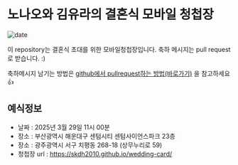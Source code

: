 # 노나오와 김유라의 결혼식 모바일 청첩장
![date](https://img.shields.io/date/1743271200.svg?style=for-the-badge)

이 repository는 결혼식 초대를 위한 모바일청첩장입니다. 축하 메시지는 pull request로 받습니다. :)

축하메시지 남기는 방법은 [github에서 pullrequest하는 방법(바로가기)](https://wayhome25.github.io/git/2017/07/08/git-first-pull-request-story/) 을 참고하세요 👍

[//]: ![메인사진](https://github.com/AndersonChoi/wedding-card/raw/master/docs/images/pic2.jpeg)
[//]: TODO

## 예식정보

* 날짜 : 2025년 3월 29일 11시 00분
* 장소 : 부산광역시 해운대구 센텀시티 센텀사이언스파크 23층
* 장소 : 광주광역시 서구 치평동 268-18 (상무누리로 59)
* 청첩장 url : https://skdh2010.github.io/wedding-card/

